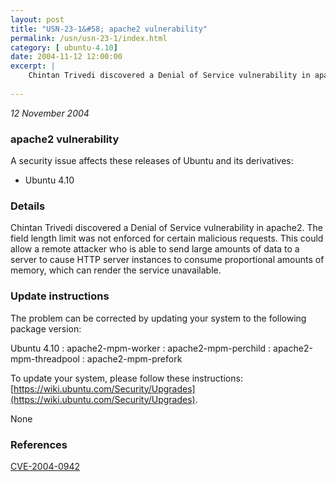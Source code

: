 ```yaml
---
layout: post
title: "USN-23-1&#58; apache2 vulnerability"
permalink: /usn/usn-23-1/index.html
category: [ ubuntu-4.10]
date: 2004-11-12 12:00:00
excerpt: |
    Chintan Trivedi discovered a Denial of Service vulnerability in apache2. The field length limit was not enforced for certain malicious requests. This could allow a remote attacker who is able to send large amounts of data to a server to cause HTTP server instances to consume proportional amounts of memory, which can render the service unavailable.
    
--- 
```

 
 

*12 November 2004*

### apache2 vulnerability

A security issue affects these releases of Ubuntu and its derivatives:

* Ubuntu 4.10

### Details

Chintan Trivedi discovered a Denial of Service vulnerability in apache2. The field length limit was not enforced for certain malicious requests. This could allow a remote attacker who is able to send large amounts of data to a server to cause HTTP server instances to consume proportional amounts of memory, which can render the service unavailable.

### Update instructions

The problem can be corrected by updating your system to the following package version:

Ubuntu 4.10
 : apache2-mpm-worker 
 : apache2-mpm-perchild 
 : apache2-mpm-threadpool 
 : apache2-mpm-prefork 

To update your system, please follow these instructions: [https://wiki.ubuntu.com/Security/Upgrades](https://wiki.ubuntu.com/Security/Upgrades).

None

### References

 
 [CVE-2004-0942](http://people.ubuntu.com/~ubuntu-security/cve/CVE-2004-0942)
 

